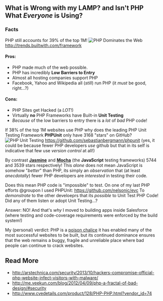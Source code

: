 ## What is Wrong with my LAMP? and Isn't PHP What *Everyone* is Using?

### Facts

PHP still accounts for 39% of the top 1M!
![PHP Dominates the Web](http://i.imgur.com/i9lokEE.png "PHP Still Dominates!")
http://trends.builtwith.com/framework

#### Pros:
- PHP made much of the web possible.
- PHP has incredibly **Low Barriers to Entry**
- Almost all hosting companies support PHP
- Facebook, Yahoo and Wikipedia all (*still*) run PHP (it *must* be good, right...?)

#### Cons:
- PHP Sites get Hacked (a *LOT*!)
- Virtually **no** PHP Frameworks have Built-in **Unit Testing**
- *Because* of the low barriers to entry there is a *lot* of *bad* PHP code!

If 38% of the top 1M websites use PHP why does the leading PHP Unit Testing 
Framework **PHPUnit** only have 3168 "stars" on GitHub?
![PHP Unit Testing](http://i.imgur.com/BkUoLQz.png "PHP Unit Testing GitHub")
https://github.com/sebastianbergmann/phpunit
(yes, it could be because fewer PHP developers *use* github
but that in its self is indicative that few use *version control* at all!)

By contrast [**Jasmine**](https://github.com/pivotal/jasmine) and 
[**Mocha**](https://github.com/visionmedia/mocha) 
(the **JavaScript** testing frameworks) 5744 and 3539 stars respectively!
This *alone* does not mean JavaScript is somehow "*better*" than PHP, 
its simply an *observation* that (at least *anecdotally*) fewer PHP developers
are *interested* in testing their code. 

Does this mean PHP code is "impossible" to test.
On one of my last PHP efforts @groupon I used PHPUnit:
https://github.com/nelsonic/evc
To *demonstrate* to the other develoeprs that its *possible* 
to Unit Test PHP Code! Did any of them listen or adopt Unit Testing...?

Answer: NO!
And that's *why* I moved to building apps inside Salesforce (where testing and
code-coverage requirements were enforced by the build system!)

My (personal) verdict: PHP is a 
[poison chalice](http://idioms.thefreedictionary.com/a+poisoned+chalice)
it has enabled many of the most successful websites to be built,
but its continued dominance ensures that the web remains a buggy, fragile
and unreliable place where bad people can continue to crack websites.

## Read More

- http://arstechnica.com/security/2013/10/hackers-compromise-official-php-website-infect-visitors-with-malware/
- http://me.veekun.com/blog/2012/04/09/php-a-fractal-of-bad-design/#security
- http://www.cvedetails.com/product/128/PHP-PHP.html?vendor_id=74
